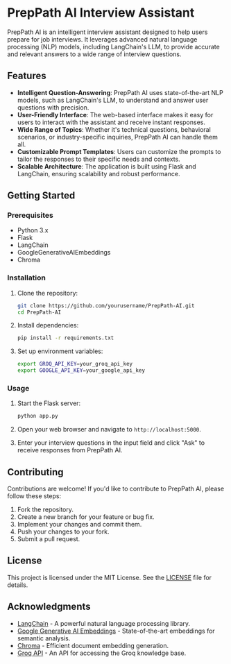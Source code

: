 # PrepPath AI Interview Assistant

PrepPath AI is an intelligent interview assistant designed to help users prepare for job interviews. It leverages advanced natural language processing (NLP) models, including LangChain's LLM, to provide accurate and relevant answers to a wide range of interview questions.

## Features

- **Intelligent Question-Answering**: PrepPath AI uses state-of-the-art NLP models, such as LangChain's LLM, to understand and answer user questions with precision.
- **User-Friendly Interface**: The web-based interface makes it easy for users to interact with the assistant and receive instant responses.
- **Wide Range of Topics**: Whether it's technical questions, behavioral scenarios, or industry-specific inquiries, PrepPath AI can handle them all.
- **Customizable Prompt Templates**: Users can customize the prompts to tailor the responses to their specific needs and contexts.
- **Scalable Architecture**: The application is built using Flask and LangChain, ensuring scalability and robust performance.

## Getting Started

### Prerequisites

- Python 3.x
- Flask
- LangChain
- GoogleGenerativeAIEmbeddings
- Chroma

### Installation

1. Clone the repository:

   ```bash
   git clone https://github.com/yourusername/PrepPath-AI.git
   cd PrepPath-AI
   ```

2. Install dependencies:

   ```bash
   pip install -r requirements.txt
   ```

3. Set up environment variables:

   ```bash
   export GROQ_API_KEY=your_groq_api_key
   export GOOGLE_API_KEY=your_google_api_key
   ```

### Usage

1. Start the Flask server:

   ```bash
   python app.py
   ```

2. Open your web browser and navigate to `http://localhost:5000`.

3. Enter your interview questions in the input field and click "Ask" to receive responses from PrepPath AI.

## Contributing

Contributions are welcome! If you'd like to contribute to PrepPath AI, please follow these steps:

1. Fork the repository.
2. Create a new branch for your feature or bug fix.
3. Implement your changes and commit them.
4. Push your changes to your fork.
5. Submit a pull request.

## License

This project is licensed under the MIT License. See the [LICENSE](LICENSE) file for details.

## Acknowledgments

- [LangChain](https://github.com/yourusername/langchain) - A powerful natural language processing library.
- [Google Generative AI Embeddings](https://github.com/yourusername/google-generative-ai-embeddings) - State-of-the-art embeddings for semantic analysis.
- [Chroma](https://github.com/yourusername/chroma) - Efficient document embedding generation.
- [Groq API](https://github.com/yourusername/groq-api) - An API for accessing the Groq knowledge base.
